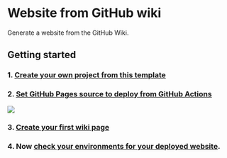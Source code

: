 # Website from GitHub wiki

Generate a website from the GitHub Wiki.

## Getting started

### 1. [Create your own project from this template](https://github.com/NickColley/website-from-github-wiki/generate)
### 2. [Set GitHub Pages source to deploy from GitHub Actions](/settings/pages)
![](https://user-images.githubusercontent.com/2445413/197603559-73010df7-1e4e-492d-934c-8bbd85f40798.png)

### 3. [Create your first wiki page](/settings/pages)
### 4. Now [check your environments for your deployed website](/deployments?environment=github-pages#activity-log).
